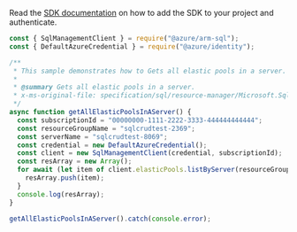 Read the [SDK documentation](https://github.com/Azure/azure-sdk-for-js/blob/%40azure%2Farm-sql_9.0.1/sdk/sql/arm-sql/README.md) on how to add the SDK to your project and authenticate.

```javascript
const { SqlManagementClient } = require("@azure/arm-sql");
const { DefaultAzureCredential } = require("@azure/identity");

/**
 * This sample demonstrates how to Gets all elastic pools in a server.
 *
 * @summary Gets all elastic pools in a server.
 * x-ms-original-file: specification/sql/resource-manager/Microsoft.Sql/preview/2020-11-01-preview/examples/ElasticPoolListByServer.json
 */
async function getAllElasticPoolsInAServer() {
  const subscriptionId = "00000000-1111-2222-3333-444444444444";
  const resourceGroupName = "sqlcrudtest-2369";
  const serverName = "sqlcrudtest-8069";
  const credential = new DefaultAzureCredential();
  const client = new SqlManagementClient(credential, subscriptionId);
  const resArray = new Array();
  for await (let item of client.elasticPools.listByServer(resourceGroupName, serverName)) {
    resArray.push(item);
  }
  console.log(resArray);
}

getAllElasticPoolsInAServer().catch(console.error);
```
